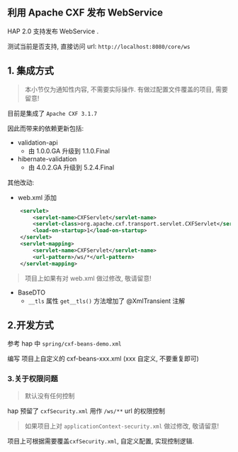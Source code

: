 利用 Apache CXF 发布 WebService
---

HAP 2.0 支持发布 WebService .

测试当前是否支持, 直接访问 url: `http://localhost:8080/core/ws`


## 1. 集成方式
> 本小节仅为通知性内容, 不需要实际操作. 有做过配置文件覆盖的项目, 需要留意!

目前是集成了 `Apache CXF 3.1.7`

因此而带来的依赖更新包括:
* validation-api
   - 由 1.0.0.GA 升级到 1.1.0.Final
* hibernate-validation
   - 由 4.0.2.GA 升级到 5.2.4.Final

其他改动:

* web.xml 添加
```xml
    <servlet>
        <servlet-name>CXFServlet</servlet-name>
        <servlet-class>org.apache.cxf.transport.servlet.CXFServlet</servlet-class>
        <load-on-startup>1</load-on-startup>
    </servlet>
    <servlet-mapping>
        <servlet-name>CXFServlet</servlet-name>
        <url-pattern>/ws/*</url-pattern>
    </servlet-mapping>
```
> 项目上如果有对 web.xml 做过修改, 敬请留意!

* BaseDTO
  - `__tls` 属性 `get__tls()` 方法增加了 @XmlTransient 注解

## 2.开发方式
参考 hap 中 `spring/cxf-beans-demo.xml`

编写 项目上自定义的 cxf-beans-xxx.xml (xxx 自定义, 不要重复即可)


### 3.关于权限问题
> 默认没有任何控制

hap 预留了 `cxfSecurity.xml` 用作 `/ws/**` url 的权限控制

> 如果项目上对 `applicationContext-security.xml` 做过修改, 敬请留意!

项目上可根据需要覆盖`cxfSecurity.xml`, 自定义配置, 实现控制逻辑.
